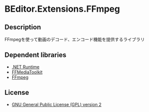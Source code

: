 # BEditor.Extensions.FFmpeg

## Description
FFmpegを使って動画のデコード、エンコード機能を提供するライブラリ

## Dependent libraries
* [.NET Runtime](https://github.com/dotnet/runtime)
* [FFMediaToolkit](https://github.com/radek-k/FFMediaToolkit)
* [FFmpeg](https://ffmpeg.org)

## License

* [GNU General Public License (GPL) version 2](https://www.gnu.org/licenses/old-licenses/gpl-2.0.html)